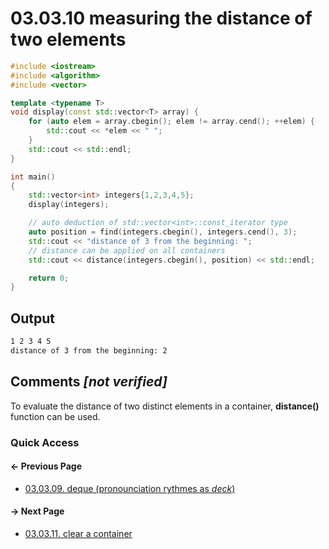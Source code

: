 # 03.03.10 measuring the distance of two elements

```cxx
#include <iostream>
#include <algorithm>
#include <vector>

template <typename T>
void display(const std::vector<T> array) {
    for (auto elem = array.cbegin(); elem != array.cend(); ++elem) {
        std::cout << *elem << " ";
    }
    std::cout << std::endl;
}

int main()
{
    std::vector<int> integers{1,2,3,4,5};
    display(integers);

    // auto deduction of std::vector<int>::const_iterator type
    auto position = find(integers.cbegin(), integers.cend(), 3);
    std::cout << "distance of 3 from the beginning: ";
    // distance can be applied on all containers
    std::cout << distance(integers.cbegin(), position) << std::endl;

    return 0;
}

```

## Output

```txt
1 2 3 4 5 
distance of 3 from the beginning: 2
```

## Comments *[not verified]*

To evaluate the distance of two distinct elements in a container, **distance()** function can be used.

### Quick Access

<div class="previous_page pagination">

#### &#8592; Previous Page

* [03.03.09. deque &lpar;pronounciation rythmes as *deck*&rpar;](./../../03.stl/03.array/09.deque.md)

</div>
<div class="next_page pagination">

#### &#8594; Next Page

* [03.03.11. clear a container](./../../03.stl/03.array/11.clear.md)

</div>
